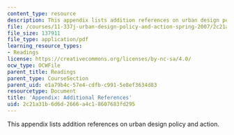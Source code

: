 ```yaml
---
content_type: resource
description: This appendix lists addition references on urban design policy and action.
file: /courses/11-337j-urban-design-policy-and-action-spring-2007/2c21a31b6d6d2666a4c18607683fd295_appendix.pdf
file_size: 137911
file_type: application/pdf
learning_resource_types:
- Readings
license: https://creativecommons.org/licenses/by-nc-sa/4.0/
ocw_type: OCWFile
parent_title: Readings
parent_type: CourseSection
parent_uid: e1a79b4c-57e4-cdfb-c991-5e8ef3634d83
resourcetype: Document
title: 'Appendix: Additional References'
uid: 2c21a31b-6d6d-2666-a4c1-8607683fd295
---
```

This appendix lists addition references on urban design policy and action.